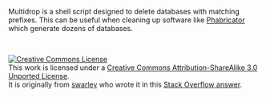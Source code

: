 Multidrop is a shell script designed to delete databases with matching prefixes. This can be useful when cleaning up software like [Phabricator](http://phabricator.org/) which generate dozens of databases.

<br>

<a rel="license" href="http://creativecommons.org/licenses/by-sa/3.0/"><img alt="Creative Commons License" style="border-width:0" src="https://i.creativecommons.org/l/by-sa/3.0/88x31.png" /></a><br />This work is licensed under a <a rel="license" href="http://creativecommons.org/licenses/by-sa/3.0/">Creative Commons Attribution-ShareAlike 3.0 Unported License</a>.<br>It is originally from [swarley](http://stackoverflow.com/users/2071813/swarley) who wrote it in this [Stack Overflow answer](http://stackoverflow.com/a/14874352).
